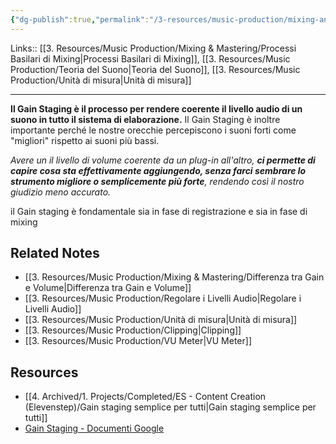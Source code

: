 ```yaml
---
{"dg-publish":true,"permalink":"/3-resources/music-production/mixing-and-mastering/gain-staging/"}
---
```


Links:: [[3. Resources/Music Production/Mixing & Mastering/Processi Basilari di Mixing\|Processi Basilari di Mixing]], [[3. Resources/Music Production/Teoria del Suono\|Teoria del Suono]], [[3. Resources/Music Production/Unità di misura\|Unità di misura]]

---
**Il Gain Staging è il processo per rendere coerente il livello audio di un suono in tutto il sistema di elaborazione.**
Il Gain Staging è inoltre importante perché le nostre orecchie percepiscono i suoni forti come "migliori" rispetto ai suoni più bassi.

_Avere un il livello di volume coerente da un plug-in all'altro, **ci permette di capire cosa sta effettivamente aggiungendo, senza farci sembrare lo strumento migliore o semplicemente più forte**, rendendo così il nostro giudizio meno accurato._

il Gain staging è fondamentale sia in fase di registrazione e sia in fase di mixing

## Related Notes

- [[3. Resources/Music Production/Mixing & Mastering/Differenza tra Gain e Volume\|Differenza tra Gain e Volume]]
- [[3. Resources/Music Production/Regolare i Livelli Audio\|Regolare i Livelli Audio]]
- [[3. Resources/Music Production/Unità di misura\|Unità di misura]]
- [[3. Resources/Music Production/Clipping\|Clipping]]
- [[3. Resources/Music Production/VU Meter\|VU Meter]]

## Resources

- [[4. Archived/1. Projects/Completed/ES - Content Creation (Elevenstep)/Gain staging semplice per tutti\|Gain staging semplice per tutti]]
- [Gain Staging - Documenti Google](https://docs.google.com/document/d/1KxZmUYyix4wHWrKrTtxuDIPfoxA4ipaWcDA82OAkwVU/edit?usp=share_link)




